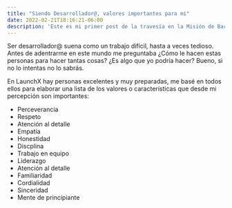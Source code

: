 ```yaml
---
title: "Siendo Desarrollador@, valores importantes para mi"
date: 2022-02-21T18:16:21-06:00
description: 'Este es mi primer post de la travesía en la Misión de Backend con Node JS de Launch X.'
---
```


Ser desarrollador@ suena como un trabajo difícil, hasta a veces tedioso. Antes de adentrarme en este mundo me preguntaba ¿Cómo le hacen estas personas
para hacer tantas cosas? ¿Es algo que yo podría hacer? Bueno, si no lo intentas no lo sabrás. 

En LaunchX hay personas excelentes y muy preparadas, me basé
en todos ellos para elaborar una lista de los valores o características que desde mi percepción son importantes:

- Perceverancia
- Respeto
- Atención al detalle
- Empatía
- Honestidad
- Discplina
- Trabajo en equipo
- Liderazgo
- Atención al detalle
- Familiaridad
- Cordialidad
- Sinceridad
- Mente de principiante
